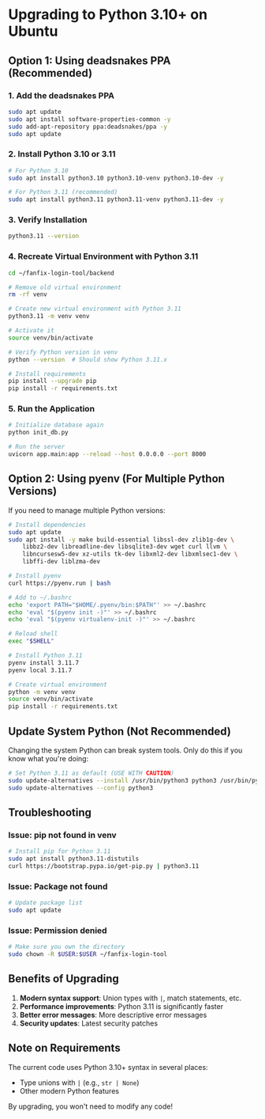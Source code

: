 # Upgrading to Python 3.10+ on Ubuntu

## Option 1: Using deadsnakes PPA (Recommended)

### 1. Add the deadsnakes PPA

```bash
sudo apt update
sudo apt install software-properties-common -y
sudo add-apt-repository ppa:deadsnakes/ppa -y
sudo apt update
```

### 2. Install Python 3.10 or 3.11

```bash
# For Python 3.10
sudo apt install python3.10 python3.10-venv python3.10-dev -y

# For Python 3.11 (recommended)
sudo apt install python3.11 python3.11-venv python3.11-dev -y
```

### 3. Verify Installation

```bash
python3.11 --version
```

### 4. Recreate Virtual Environment with Python 3.11

```bash
cd ~/fanfix-login-tool/backend

# Remove old virtual environment
rm -rf venv

# Create new virtual environment with Python 3.11
python3.11 -m venv venv

# Activate it
source venv/bin/activate

# Verify Python version in venv
python --version  # Should show Python 3.11.x

# Install requirements
pip install --upgrade pip
pip install -r requirements.txt
```

### 5. Run the Application

```bash
# Initialize database again
python init_db.py

# Run the server
uvicorn app.main:app --reload --host 0.0.0.0 --port 8000
```

## Option 2: Using pyenv (For Multiple Python Versions)

If you need to manage multiple Python versions:

```bash
# Install dependencies
sudo apt update
sudo apt install -y make build-essential libssl-dev zlib1g-dev \
    libbz2-dev libreadline-dev libsqlite3-dev wget curl llvm \
    libncursesw5-dev xz-utils tk-dev libxml2-dev libxmlsec1-dev \
    libffi-dev liblzma-dev

# Install pyenv
curl https://pyenv.run | bash

# Add to ~/.bashrc
echo 'export PATH="$HOME/.pyenv/bin:$PATH"' >> ~/.bashrc
echo 'eval "$(pyenv init -)"' >> ~/.bashrc
echo 'eval "$(pyenv virtualenv-init -)"' >> ~/.bashrc

# Reload shell
exec "$SHELL"

# Install Python 3.11
pyenv install 3.11.7
pyenv local 3.11.7

# Create virtual environment
python -m venv venv
source venv/bin/activate
pip install -r requirements.txt
```

## Update System Python (Not Recommended)

Changing the system Python can break system tools. Only do this if you know what you're doing:

```bash
# Set Python 3.11 as default (USE WITH CAUTION)
sudo update-alternatives --install /usr/bin/python3 python3 /usr/bin/python3.11 1
sudo update-alternatives --config python3
```

## Troubleshooting

### Issue: pip not found in venv
```bash
# Install pip for Python 3.11
sudo apt install python3.11-distutils
curl https://bootstrap.pypa.io/get-pip.py | python3.11
```

### Issue: Package not found
```bash
# Update package list
sudo apt update
```

### Issue: Permission denied
```bash
# Make sure you own the directory
sudo chown -R $USER:$USER ~/fanfix-login-tool
```

## Benefits of Upgrading

1. **Modern syntax support**: Union types with `|`, match statements, etc.
2. **Performance improvements**: Python 3.11 is significantly faster
3. **Better error messages**: More descriptive error messages
4. **Security updates**: Latest security patches

## Note on Requirements

The current code uses Python 3.10+ syntax in several places:
- Type unions with `|` (e.g., `str | None`)
- Other modern Python features

By upgrading, you won't need to modify any code!